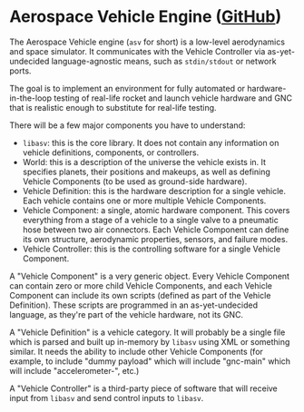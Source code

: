 
# Aerospace Vehicle Engine ([GitHub](https://github.com/asv-engine/asv-engine))

The Aerospace Vehicle engine (`asv` for short) is a low-level
aerodynamics and space simulator. It communicates with the Vehicle
Controller via as-yet-undecided language-agnostic means, such as
`stdin/stdout` or network ports.

The goal is to implement an environment for fully automated or
hardware-in-the-loop testing of real-life rocket and launch vehicle
hardware and GNC that is realistic enough to substitute for real-life
testing.

There will be a few major components you have to understand:

* `libasv`: this is the core library. It does not contain any
  information on vehicle definitions, components, or controllers.
* World: this is a description of the universe the vehicle exists
  in. It specifies planets, their positions and makeups, as well as
  defining Vehicle Components (to be used as ground-side hardware).
* Vehicle Definition: this is the hardware description for a single
  vehicle. Each vehicle contains one or more multiple Vehicle
  Components.
* Vehicle Component: a single, atomic hardware component. This covers
  everything from a stage of a vehicle to a single valve to a
  pneumatic hose between two air connectors. Each Vehicle Component
  can define its own structure, aerodynamic properties, sensors, and
  failure modes.
* Vehicle Controller: this is the controlling software for a single
  Vehicle Component.

A "Vehicle Component" is a very generic object. Every Vehicle
Component can contain zero or more child Vehicle Components, and each
Vehicle Component can include its own scripts (defined as part of the
Vehicle Definition). These scripts are programmed in an
as-yet-undecided language, as they're part of the vehicle hardware,
not its GNC.

A "Vehicle Definition" is a vehicle category. It will probably be a
single file which is parsed and built up in-memory by `libasv` using
XML or something similar. It needs the ability to include other
Vehicle Components (for example, to include "dummy payload" which will
include "gnc-main" which will include "accelerometer-<part-number>",
etc.)

A "Vehicle Controller" is a third-party piece of software that will
receive input from `libasv` and send control inputs to `libasv`.
